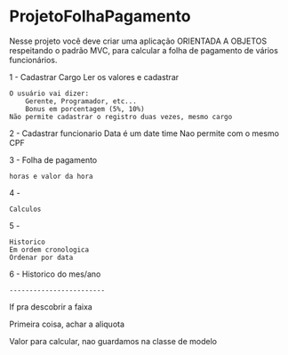 # ProjetoFolhaPagamento
Nesse projeto você deve criar uma aplicação ORIENTADA A OBJETOS respeitando o padrão MVC, para calcular a folha de pagamento de vários funcionários. 

1 - Cadastrar Cargo
	Ler os valores e cadastrar
	
	O usuário vai dizer:
		Gerente, Programador, etc...
		Bonus em porcentagem (5%, 10%)
	Não permite cadastrar o registro duas vezes, mesmo cargo
	
	
2 - Cadastrar funcionario
	Data é um date time
	Nao permite com o mesmo CPF
	
3 - Folha de pagamento 
	
	horas e valor da hora

4 - 
	
	Calculos
	
5 - 
	
	Historico
	Em ordem cronologica
	Ordenar por data

6 - 
	Historico do mes/ano
	

	
	
	------------------------
	
	
If pra descobrir a faixa

Primeira coisa, achar a aliquota


Valor para calcular, nao guardamos na classe de modelo
	
